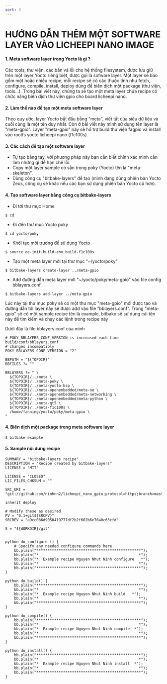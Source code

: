 ```yaml
---
sort: 3
---
```


# HƯỚNG DẪN THÊM MỘT SOFTWARE LAYER VÀO LICHEEPI NANO IMAGE


#### 1. Meta software layer trong Yocto là gì ?

Các tools, thư viện, các bản vá lỗi cho hệ thống filesystem, được lưu giữ trên một layer Yocto riêng biệt,
được gọi là sofware layer. Một layer sẽ bao gồm một hoặc nhiểu recipe, mỗi recipe sẽ có các thuộc tính
như fetch, configure, compile, install, deploy dùng để biên dịch một package (thư viện, tools...). Trong
bài viết này, chúng ta sẽ tạo một meta layer chứa recipe có chức năng biên dịch thư viện gpio cho board 
licheepi nano.


#### 2. Làm thế nào để tạo một meta software layer

Theo quy ước, layer Yocto bắt đầu bằng "meta", viết tắt của siêu dữ liệu và cuối cùng là một tên duy nhất.
Còn ở bài viết này mình sử dụng tên layer là "meta-gpio". Layer "meta-gpio" này sẽ hổ trợ build thư viện 
fagpio và install vào rootfs yocto licheepi nano (f1c100s).

#### 3. Các cách để tạo một software layer
- Tự tạo bằng tay, với phương pháp này bạn cần biết chính xác mình cần làm những gì để hạn chế lỗi.
- Copy một layer sample có sẳn trong poky (Yocto) tên là "meta-skeleton".
- Dùng công cụ "bitbake-layers" để tạo (mình đang dùng phiên bản Yocto Zeus, công cụ sẽ khác nếu các bạn
sử dụng phiên bản Yocto cũ hơn).

#### 4. Tạo software layer bằng công cụ bitbake-layers
- Đi tới thư mục Home
```shell
$ cd
```
- Đi đến thư mục Yocto poky
```shell
$ cd yocto/poky
```

- Khởi tạo môi trường để sử dụng Yocto
```shell
$ source oe-init-build-env build-f1c100s
```

- Tạo một meta layer mới tại thư mục "~/yocto/poky"
```shell
$ bitbake-layers create-layer ../meta-gpio
```

- Add đường dẫn meta layer mới "~/yocto/poky/meta-gpio" vào file config bblayers.conf
```shell
$ bitbake-layers add-layer ../meta-gpio
```

Lúc này tại thư mục poky sẽ có một thư mục "meta-gpio" mới được tạo và đường dẫn tới layer này sẽ được add vào 
file "bblayers.conf". Trong "meta-gpio" sẽ có một sample recipe tên là example, bitbake sẽ sử dụng cái 
tên này để tìm kiếm và chạy các lệnh trong recipe này




Dưới đây là file bblayers.conf của mình

```shell
# POKY_BBLAYERS_CONF_VERSION is increased each time build/conf/bblayers.conf
# changes incompatibly
POKY_BBLAYERS_CONF_VERSION = "2"

BBPATH = "${TOPDIR}"
BBFILES ?= ""

BBLAYERS ?= " \
  ${TOPDIR}/../meta \
  ${TOPDIR}/../meta-poky \
  ${TOPDIR}/../meta-yocto-bsp \
  ${TOPDIR}/../meta-openembedded/meta-oe \
  ${TOPDIR}/../meta-openembedded/meta-networking \
  ${TOPDIR}/../meta-openembedded/meta-python \
  ${TOPDIR}/../meta-qt5 \
  ${TOPDIR}/../meta-f1c100s \
  /home/fanning/yocto/poky/meta-gpio \
"
```

#### 4. Biên dịch một package trong meta software layer

```shell
$ bitbake example

```

#### 5. Sample nội dung recipe

```shell
SUMMARY = "bitbake-layers recipe"
DESCRIPTION = "Recipe created by bitbake-layers"
LICENSE = "MIT"

LICENSE = "CLOSED"
LIC_FILES_CHKSUM = ""

SRC_URI = "git://github.com/ninhnn2/licheepi_nano_gpio;protocol=https;branch=master"

inherit deploy

# Modify these as desired
PV = "0.1+git${SRCPV}"
SRCREV = "a9cc086d9050419777df2b2f602b6e7040c63cfd"

S = "${WORKDIR}/git"


python do_configure () {
    # Specify any needed configure commands here
    bb.plain("***********************************************");
    bb.plain("*                                             *");
    bb.plain("*  Example recipe Nguyen Nhut Ninh configure   *");
    bb.plain("*                                             *");
    bb.plain("***********************************************");
}

python do_build() {
    bb.plain("***********************************************");
    bb.plain("*                                             *");
    bb.plain("*  Example recipe Nguyen Nhut Ninh build   *");
    bb.plain("*                                             *");
    bb.plain("***********************************************");
}

python do_compile() {
    bb.plain("***********************************************");
    bb.plain("*                                             *");
    bb.plain("*  Example recipe Nguyen Nhut Ninh compile  *");
    bb.plain("*                                             *");
    bb.plain("***********************************************");
}

python do_install() {
    bb.plain("***********************************************");
    bb.plain("*                                             *");
    bb.plain("*  Example recipe Nguyen Nhut Ninh install  *");
    bb.plain("*                                             *");
    bb.plain("***********************************************");
}

```
















